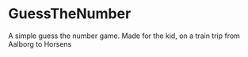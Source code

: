 # GuessTheNumber
A simple guess the number game. Made for the kid, on a train trip from Aalborg to Horsens
